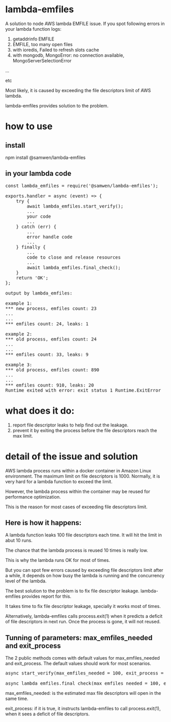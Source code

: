 # lambda-emfiles

A solution to node AWS lambda EMFILE issue. If you spot following errors in your lambda function logs:

1) getaddrinfo EMFILE
2) EMFILE, too many open files
3) with ioredis, Failed to refresh slots cache
4) with mongodb, MongoError: no connection available, MongoServerSelectionError

...

etc

Most likely, it is caused by exceeding the file descriptors limit of AWS lambda. 

lambda-emfiles provides solution to the problem.

# how to use

## install

npm install @samwen/lambda-emfiles

## in your lambda code

<pre>
const lambda_emfiles = require('@samwen/lambda-emfiles');

exports.handler = async (event) => {
    try {
        await lambda_emfiles.start_verify();
        ...
        your code
        ...
    } catch (err) {
        ...
        error handle code
        ...
    } finally {
        ...
        code to close and release resources
        ... 
        await lambda_emfiles.final_check();
    }
    return 'OK';
};

output by lambda_emfiles:

example 1:
*** new process, emfiles count: 23
...
...
*** emfiles count: 24, leaks: 1

example 2:
*** old process, emfiles count: 24
...
...
*** emfiles count: 33, leaks: 9

example 3:
*** old process, emfiles count: 890
...
...
*** emfiles count: 910, leaks: 20
Runtime exited with error: exit status 1 Runtime.ExitError
</pre>

# what does it do:

1) report file descriptor leaks to help find out the leakage.
2) prevent it by exiting the process before the file descriptors reach the max limit.

# detail of the issue and solution

AWS lambda process runs within a docker container in Amazon Linux environment. The maximum limit on file descriptors is 1000. Normally, it is very hard for a lambda function to exceed the limit.

However, the lambda process within the container may be reused for performance optimization.

This is the reason for most cases of exceeding file descriptors limit. 

## Here is how it happens:

A lambda function leaks 100 file descriptors each time. It will hit the limit in abut 10 runs.

The chance that the lambda process is reused 10 times is really low. 

This is why the lambda runs OK for most of times. 

But you can spot few errors caused by exceeding file descriptors limit after a while, it depends on how busy the lambda is running and the concurrency level of the lambda.

The best solution to the problem is to fix file descriptor leakage. lambda-emfiles provides report for this. 

It takes time to fix file descriptor leakage, specially it works most of times. 

Alternatively, lambda-emfiles calls process.exit(1) when it predicts a deficit of file descriptors in next run. Once the process is gone, it will not reused.

## Tunning of parameters: max_emfiles_needed and exit_process

The 2 public methods comes with default values for max_emfiles_needed and exit_process. The default values should work for most scenarios.

<pre>
async start_verify(max_emfiles_needed = 100, exit_process = false)

async lambda_emfiles.final_check(max_emfiles_needed = 100, exit_process = true)
</pre>

max_emfiles_needed: is the estimated max file descriptors will open in the same time.

exit_process: if it is true, it instructs lambda-emfiles to call process.exit(1), when it sees a deficit of file descriptors.